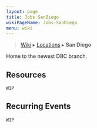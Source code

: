 ```yaml
---
layout: page
title: Jobs SanDiego
wikiPageName: Jobs-SanDiego
menu: wiki
---
```


> [Wiki](Home) ▸ [Locations](Jobs-Locations) ▸ **San Diego**

Home to the newest DBC branch.

## Resources

`WIP`

## Recurring Events

`WIP`
